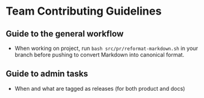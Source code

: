 # Team Contributing Guidelines

## Guide to the general workflow

-   When working on project, run `bash src/pr/reformat-markdown.sh` in
    your branch before pushing to convert Markdown into canonical
    format.

## Guide to admin tasks

-   When and what are tagged as releases (for both product and docs)
